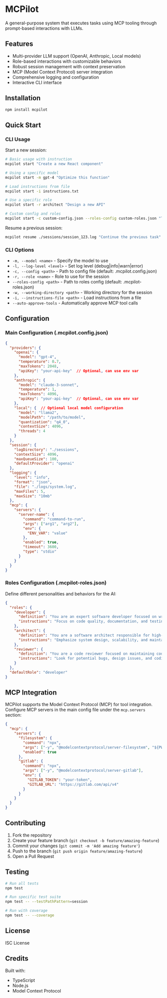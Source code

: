 # MCPilot

A general-purpose system that executes tasks using MCP tooling through prompt-based interactions with LLMs.

## Features

- Multi-provider LLM support (OpenAI, Anthropic, Local models)
- Role-based interactions with customizable behaviors
- Robust session management with context preservation
- MCP (Model Context Protocol) server integration
- Comprehensive logging and configuration
- Interactive CLI interface

## Installation

```bash
npm install mcpilot
```

## Quick Start

### CLI Usage

Start a new session:
```bash
# Basic usage with instruction
mcpilot start "Create a new React component"

# Using a specific model
mcpilot start -m gpt-4 "Optimize this function"

# Load instructions from file
mcpilot start -i instructions.txt

# Use a specific role
mcpilot start -r architect "Design a new API"

# Custom config and roles
mcpilot start -c custom-config.json --roles-config custom-roles.json "Task description"
```

Resume a previous session:
```bash
mcpilot resume ./sessions/session_123.log "Continue the previous task"
```

### CLI Options

- `-m, --model <name>` - Specify the model to use
- `-l, --log-level <level>` - Set log level (debug|info|warn|error)
- `-c, --config <path>` - Path to config file (default: .mcpilot.config.json)
- `-r, --role <name>` - Role to use for the session
- `--roles-config <path>` - Path to roles config (default: .mcpilot-roles.json)
- `-w, --working-directory <path>` - Working directory for the session
- `-i, --instructions-file <path>` - Load instructions from a file
- `--auto-approve-tools` - Automatically approve MCP tool calls

## Configuration

### Main Configuration (.mcpilot.config.json)

```json
{
  "providers": {
    "openai": {
      "model": "gpt-4",
      "temperature": 0.7,
      "maxTokens": 2048,
      "apiKey": "your-api-key"  // Optional, can use env var
    },
    "anthropic": {
      "model": "claude-3-sonnet",
      "temperature": 1,
      "maxTokens": 4096,
      "apiKey": "your-api-key"  // Optional, can use env var
    },
    "local": {  // Optional local model configuration
      "model": "llama2",
      "modelPath": "/path/to/model",
      "quantization": "q4_0",
      "contextSize": 4096,
      "threads": 4
    }
  },
  "session": {
    "logDirectory": "./sessions",
    "contextSize": 4096,
    "maxQueueSize": 100,
    "defaultProvider": "openai"
  },
  "logging": {
    "level": "info",
    "format": "json",
    "file": "./logs/system.log",
    "maxFiles": 5,
    "maxSize": "10mb"
  },
  "mcp": {
    "servers": {
      "server-name": {
        "command": "command-to-run",
        "args": ["arg1", "arg2"],
        "env": {
          "ENV_VAR": "value"
        },
        "enabled": true,
        "timeout": 3600,
        "type": "stdio"
      }
    }
  }
}
```

### Roles Configuration (.mcpilot-roles.json)

Define different personalities and behaviors for the AI:

```json
{
  "roles": {
    "developer": {
      "definition": "You are an expert software developer focused on writing clean, maintainable code.",
      "instructions": "Focus on code quality, documentation, and testing."
    },
    "architect": {
      "definition": "You are a software architect responsible for high-level system design.",
      "instructions": "Emphasize system design, scalability, and maintainability."
    },
    "reviewer": {
      "definition": "You are a code reviewer focused on maintaining code quality.",
      "instructions": "Look for potential bugs, design issues, and coding standards."
    }
  },
  "defaultRole": "developer"
}
```

## MCP Integration

MCPilot supports the Model Context Protocol (MCP) for tool integration. Configure MCP servers in the main config file under the `mcp.servers` section:

```json
{
  "mcp": {
    "servers": {
      "filesystem": {
        "command": "npx",
        "args": ["-y", "@modelcontextprotocol/server-filesystem", "${PWD}"],
        "enabled": true
      },
      "gitlab": {
        "command": "npx",
        "args": ["-y", "@modelcontextprotocol/server-gitlab"],
        "env": {
          "GITLAB_TOKEN": "your-token",
          "GITLAB_URL": "https://gitlab.com/api/v4"
        }
      }
    }
  }
}
```

## Contributing

1. Fork the repository
2. Create your feature branch (`git checkout -b feature/amazing-feature`)
3. Commit your changes (`git commit -m 'Add amazing feature'`)
4. Push to the branch (`git push origin feature/amazing-feature`)
5. Open a Pull Request

## Testing

```bash
# Run all tests
npm test

# Run specific test suite
npm test -- --testPathPattern=session

# Run with coverage
npm test -- --coverage
```

## License

ISC License

## Credits

Built with:
- TypeScript
- Node.js
- Model Context Protocol